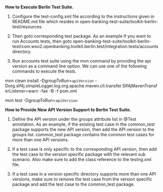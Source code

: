 **How to Execute Berlin Test Suite.**

1. Configure the test-config.xml file according to the instructions given in README.md file which resides in 
   open-banking-test-suite/toolkit-berlin-test/resources.

2. Then goto corresponding test package. As an example if you want to run Accounts tests, then goto
   open-banking-test-suite/toolkit-berlin-test/com.wso2.openbanking.toolkit.berlin.test/integration.tests/accounts 
   directory.

3. Run accounts test suite using the mvn command by providing the api version as a command line option. 
   We can use one of the following commands to execute the tests.

mvn clean install -DgroupToRun=`apiVersion` -Dorg.slf4j.simpleLogger.log.org.apache.maven.cli.transfer.Slf4jMavenTransferListener=warn -fae -B -f pom.xml

mvn test -DgroupToRun=`apiVersion`


**How to Provide New API Version Support to Berlin Test Suite.**

1. Define the API version under the groups attribute list in @Test annotation. As an example, if the existing test case 
   in the common_test package supports the new API version, then add the API version to the groups list. 
   common_test package contains the common test cases for more than one API versions.

2. If a test case is only specific to the corresponding API version, then add the test case to the version specific 
   package with the relevant sub scenario. Also make sure to add the class reference to the testng.xml file.

3. If a test case in a version specific directory supports more than one API versions, make sure to remove the 
   test case from the version specific package and add the test case to the common_test package.
